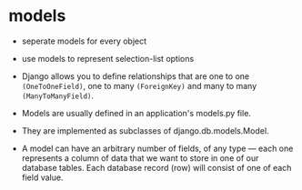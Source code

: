 # models

- seperate models for every object

- use models to represent selection-list options

- Django allows you to define relationships that are one to one `(OneToOneField)`, one to many `(ForeignKey)` and many to many `(ManyToManyField)`.

- Models are usually defined in an application's models.py file.

- They are implemented as subclasses of django.db.models.Model.

- A model can have an arbitrary number of fields, of any type — each one represents a column of data that we want to store in one of our database tables. Each database record (row) will consist of one of each field value. 

